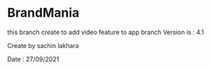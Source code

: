 # BrandMania

this branch create to add video feature to app
branch Version is :  4.1

Create by sachin lakhara

Date : 27/09/2021
